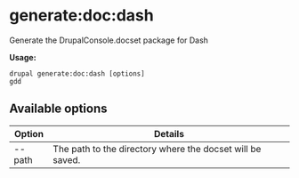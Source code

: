 # generate:doc:dash
Generate the DrupalConsole.docset package for Dash

**Usage:**
```
drupal generate:doc:dash [options]
gdd
```

## Available options
Option | Details
-------|-------------
--path | The path to the directory where the docset will be saved.
